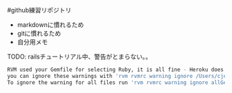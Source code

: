 #github練習リポジトリ
 * markdownに慣れるため
 * gitに慣れるため
 * 自分用メモ

TODO: railsチュートリアル中、警告がとまらない。。  

```bash:heroku.sh
RVM used your Gemfile for selecting Ruby, it is all fine - Heroku does that too,
you can ignore these warnings with 'rvm rvmrc warning ignore /Users/cjeecsiy/rails_projects/sample_app/Gemfile'.
To ignore the warning for all files run 'rvm rvmrc warning ignore allGemfiles'.
```

